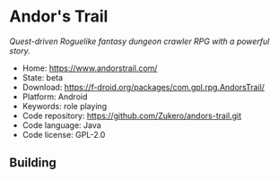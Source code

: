 # Andor's Trail

_Quest-driven Roguelike fantasy dungeon crawler RPG with a powerful story._

- Home: https://www.andorstrail.com/
- State: beta
- Download: https://f-droid.org/packages/com.gpl.rpg.AndorsTrail/
- Platform: Android
- Keywords: role playing
- Code repository: https://github.com/Zukero/andors-trail.git
- Code language: Java
- Code license: GPL-2.0

## Building

